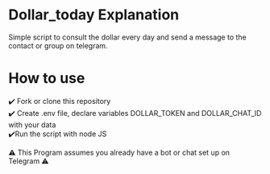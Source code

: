 # Dollar_today Explanation
Simple script to consult the dollar every day and send a message to the contact or group on telegram.

# How to use
✔️ Fork or clone this repository <br>
✔️ Create .env file, declare variables DOLLAR_TOKEN and DOLLAR_CHAT_ID with your data <br>
✔️Run the script with node JS <br>

⚠️ This Program assumes you already have a bot or chat set up on Telegram  ⚠️
